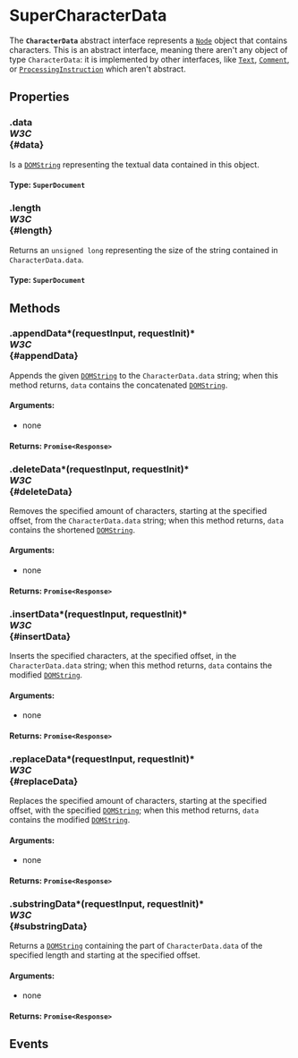 # SuperCharacterData

<div class='overview'>The <code><strong>CharacterData</strong></code> abstract interface represents a <a href="/en-US/docs/Web/API/Node" title="Node is an interface from which various types of DOM API objects inherit, allowing those types to be treated similarly; for example, inheriting the same set of methods, or being testable in the same way."><code>Node</code></a> object that contains characters. This is an abstract interface, meaning there aren't any object of type <code>CharacterData</code>: it is implemented by other interfaces, like <a href="/en-US/docs/Web/API/Text" title="The Text interface represents the textual content of Element or Attr. If an element has no markup within its content, it has a single child implementing Text that contains the element's text. However, if the element contains markup, it is parsed into information items and Text nodes that form its children."><code>Text</code></a>, <a href="/en-US/docs/Web/API/Comment" title="The Comment interface represents textual notations within markup; although it is generally not visually shown, such comments are available to be read in the source view."><code>Comment</code></a>, or <a href="/en-US/docs/Web/API/ProcessingInstruction" title="The ProcessingInstruction interface represents a processing instruction; that is, a Node which embeds an instruction targeting a specific application but that can be ignored by any other applications which don't recognize the instruction."><code>ProcessingInstruction</code></a> which aren't abstract.</div>

## Properties

### .data <div class="specs"><i>W3C</i></div> {#data}

Is a <a href="/en-US/docs/Web/API/DOMString" title="DOMString is a UTF-16 String. As JavaScript already uses such strings, DOMString is mapped directly to a String."><code>DOMString</code></a> representing the textual data contained in this object.

#### **Type**: `SuperDocument`

### .length <div class="specs"><i>W3C</i></div> {#length}

Returns an <code>unsigned long</code> representing the size of the string contained in <code>CharacterData.data</code>.

#### **Type**: `SuperDocument`

## Methods

### .appendData*(requestInput, requestInit)* <div class="specs"><i>W3C</i></div> {#appendData}

Appends the given <a href="/en-US/docs/Web/API/DOMString" title="DOMString is a UTF-16 String. As JavaScript already uses such strings, DOMString is mapped directly to a String."><code>DOMString</code></a> to the <code>CharacterData.data</code> string; when this method returns, <code>data</code> contains the concatenated <a href="/en-US/docs/Web/API/DOMString" title="DOMString is a UTF-16 String. As JavaScript already uses such strings, DOMString is mapped directly to a String."><code>DOMString</code></a>.

#### **Arguments**:


 - none

#### **Returns**: `Promise<Response>`

### .deleteData*(requestInput, requestInit)* <div class="specs"><i>W3C</i></div> {#deleteData}

Removes the specified amount of characters, starting at the specified offset, from the <code>CharacterData.data</code> string; when this method returns, <code>data</code> contains the shortened <a href="/en-US/docs/Web/API/DOMString" title="DOMString is a UTF-16 String. As JavaScript already uses such strings, DOMString is mapped directly to a String."><code>DOMString</code></a>.

#### **Arguments**:


 - none

#### **Returns**: `Promise<Response>`

### .insertData*(requestInput, requestInit)* <div class="specs"><i>W3C</i></div> {#insertData}

Inserts the specified characters, at the specified offset, in the <code>CharacterData.data</code> string; when this method returns, <code>data</code> contains the modified <a href="/en-US/docs/Web/API/DOMString" title="DOMString is a UTF-16 String. As JavaScript already uses such strings, DOMString is mapped directly to a String."><code>DOMString</code></a>.

#### **Arguments**:


 - none

#### **Returns**: `Promise<Response>`

### .replaceData*(requestInput, requestInit)* <div class="specs"><i>W3C</i></div> {#replaceData}

Replaces the specified amount of characters, starting at the specified offset, with the specified <a href="/en-US/docs/Web/API/DOMString" title="DOMString is a UTF-16 String. As JavaScript already uses such strings, DOMString is mapped directly to a String."><code>DOMString</code></a>; when this method returns, <code>data</code> contains the modified <a href="/en-US/docs/Web/API/DOMString" title="DOMString is a UTF-16 String. As JavaScript already uses such strings, DOMString is mapped directly to a String."><code>DOMString</code></a>.

#### **Arguments**:


 - none

#### **Returns**: `Promise<Response>`

### .substringData*(requestInput, requestInit)* <div class="specs"><i>W3C</i></div> {#substringData}

Returns a <a href="/en-US/docs/Web/API/DOMString" title="DOMString is a UTF-16 String. As JavaScript already uses such strings, DOMString is mapped directly to a String."><code>DOMString</code></a> containing the part of <code>CharacterData.data</code> of the specified length and starting at the specified offset.

#### **Arguments**:


 - none

#### **Returns**: `Promise<Response>`

## Events
